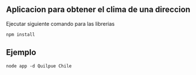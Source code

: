 ## Aplicacion para obtener el clima de una direccion

Ejecutar siguiente comando para las librerias

``` npm install ```

## Ejemplo

```node app -d Quilpue Chile ```
